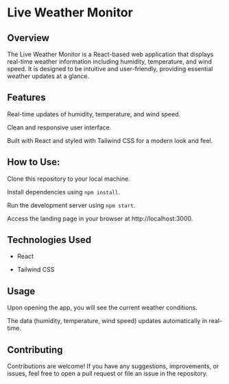 # Live Weather Monitor

## Overview

The Live Weather Monitor is a React-based web application that displays real-time weather information including humidity, temperature, and wind speed. It is designed to be intuitive and user-friendly, providing essential weather updates at a glance.

## Features

Real-time updates of humidity, temperature, and wind speed.

Clean and responsive user interface.

Built with React and styled with Tailwind CSS for a modern look and feel.

## How to Use:

Clone this repository to your local machine.

Install dependencies using `npm install`.

Run the development server using `npm start`.

Access the landing page in your browser at http://localhost:3000.

## Technologies Used

- React

- Tailwind CSS

## Usage

Upon opening the app, you will see the current weather conditions.

The data (humidity, temperature, wind speed) updates automatically in real-time.

## Contributing

Contributions are welcome! If you have any suggestions, improvements, or issues, feel free to open a pull request or file an issue in the repository.
